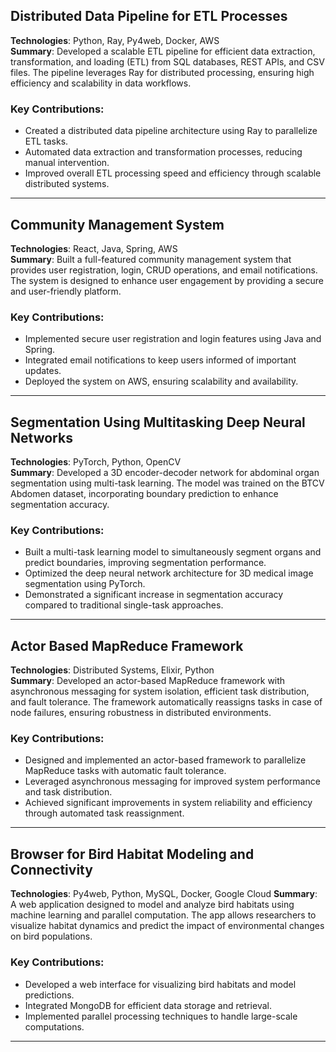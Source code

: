 
## Distributed Data Pipeline for ETL Processes
**Technologies**: Python, Ray, Py4web, Docker, AWS  
**Summary**: Developed a scalable ETL pipeline for efficient data extraction, transformation, and loading (ETL) from SQL databases, REST APIs, and CSV files. The pipeline leverages Ray for distributed processing, ensuring high efficiency and scalability in data workflows.

### Key Contributions:
- Created a distributed data pipeline architecture using Ray to parallelize ETL tasks.
- Automated data extraction and transformation processes, reducing manual intervention.
- Improved overall ETL processing speed and efficiency through scalable distributed systems.

<!-- 
### Code & Documentation:
- [GitHub Repository](https://github.com/SaiVenkatM/distributed-etl-pipeline) 
-->

---

## Community Management System
**Technologies**: React, Java, Spring, AWS  
**Summary**: Built a full-featured community management system that provides user registration, login, CRUD operations, and email notifications. The system is designed to enhance user engagement by providing a secure and user-friendly platform.

### Key Contributions:
- Implemented secure user registration and login features using Java and Spring.
- Integrated email notifications to keep users informed of important updates.
- Deployed the system on AWS, ensuring scalability and availability.

<!-- 
### Code & Documentation:
- [GitHub Repository](https://github.com/SaiVenkatM/community-management-system) 
-->

---

## Segmentation Using Multitasking Deep Neural Networks
**Technologies**: PyTorch, Python, OpenCV  
**Summary**: Developed a 3D encoder-decoder network for abdominal organ segmentation using multi-task learning. The model was trained on the BTCV Abdomen dataset, incorporating boundary prediction to enhance segmentation accuracy.

### Key Contributions:
- Built a multi-task learning model to simultaneously segment organs and predict boundaries, improving segmentation performance.
- Optimized the deep neural network architecture for 3D medical image segmentation using PyTorch.
- Demonstrated a significant increase in segmentation accuracy compared to traditional single-task approaches.

<!-- 
### Code & Documentation:
- [GitHub Repository](https://github.com/SaiVenkatM/segmentation-multitask-dnn) 
-->

---

## Actor Based MapReduce Framework
**Technologies**: Distributed Systems, Elixir, Python  
**Summary**: Developed an actor-based MapReduce framework with asynchronous messaging for system isolation, efficient task distribution, and fault tolerance. The framework automatically reassigns tasks in case of node failures, ensuring robustness in distributed environments.

### Key Contributions:
- Designed and implemented an actor-based framework to parallelize MapReduce tasks with automatic fault tolerance.
- Leveraged asynchronous messaging for improved system performance and task distribution.
- Achieved significant improvements in system reliability and efficiency through automated task reassignment.

<!-- 
### Code & Documentation:
- [GitHub Repository](https://github.com/SaiVenkatM/actor-mapreduce) 
-->

---

## Browser for Bird Habitat Modeling and Connectivity
**Technologies**: Py4web, Python, MySQL, Docker, Google Cloud
**Summary**: A web application designed to model and analyze bird habitats using machine learning and parallel computation. The app allows researchers to visualize habitat dynamics and predict the impact of environmental changes on bird populations.

### Key Contributions:
- Developed a web interface for visualizing bird habitats and model predictions.
- Integrated MongoDB for efficient data storage and retrieval.
- Implemented parallel processing techniques to handle large-scale computations.

<!-- 
### Code & Documentation:
- [GitHub Repository](https://github.com/SaiVenkatM/bird-habitat-modeling) 
-->

---


